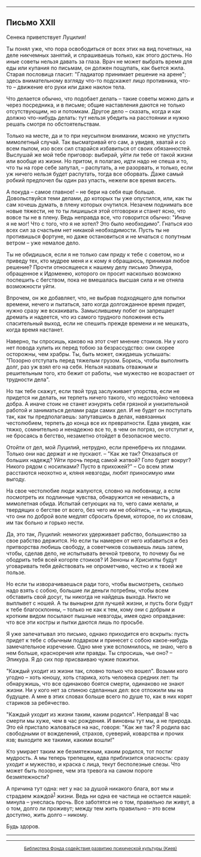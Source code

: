 

* * *

## Письмо XXII

Сенека приветствует Луцилия!

Ты понял уже, что пора освободиться от всех этих на вид почетных, на деле никчемных занятий, и спрашиваешь только, как этого достичь. Но иные советы нельзя давать за глаза. Врач не может выбрать время для еды или купания по письмам, он должен пощупать, как бьется жила. Старая пословица гласит: "Гладиатор принимает решение на арене"; здесь внимательному взгляду что-то подскажет лицо противника, что-то – движение его руки или даже наклон тела.

Что делается обычно, что подобает делать – такие советы можно дать и через посредника, и в письме; общие наставления даются не только отсутствующим, но и потомкам. Другое дело – сказать, когда и как должно что-нибудь делать: тут нельзя убедить на расстоянии и нужно решать смотря по обстоятельствам.

Только на месте, да и то при неусыпном внимании, можно не упустить мимолетный случай. Так высматривай его сам, а увидев, хватай и со всем пылом, изо всех сил старайся избавиться от своих обязанностей. Выслушай же мой тебе приговор: выбирай, уйти ли тебе от такой жизни или вообще из жизни. Но притом, я полагаю, идти надо не спеша и то, что ты на горе себе запутал, – распутать, а не разорвать, и только, если уж ничего нельзя будет распутать, тогда все оборвать. Даже самый робкий предпочел бы один раз упасть, нежели все время висеть.

А покуда – самое главное! – не бери на себя еще больше. Довольствуйся теми делами, до которых ты уже опустился, или, как ты сам хочешь думать, в плену которых очутился. Незачем поднимать все новые тяжести, не то ты лишишься этой отговорки и станет ясно, что вовсе ты не в плену. Ведь неправда все, что говорится обычно: "Иначе я не мог! Что с того, что я не хотел? Это было необходимо". Гнаться изо всех сил за счастьем нет никакой необходимости. Пусть ты не противишься фортуне, но даже остановиться и не мчаться с попутным ветром – уже немалое дело.

Ты не обидишься, если я не только сам приду к тебе с советом, но и приведу тех, кто мудрее меня и к кому я обращаюсь, принимая любое решение? Прочти относящееся к нашему делу письмо Эпикура, обращенное к Идоменею, которого он просит насколько возможно поспешить с бегством, пока не вмешалась высшая сила и не отняла возможности уйти.

Впрочем, он же добавляет, что, не выбрав подходящего для попытки времени, нечего и пытаться, зато когда долгожданное время придет, нужно сразу же вскакивать. Замыслившему побег он запрещает дремать и надеется, что из самого трудного положения есть спасительный выход, если не спешить прежде времени и не мешкать, когда время настанет.

Наверно, ты спросишь, каково на этот счет мнение стоиков. Ни у кого нет повода хулить их перед тобою за безрассудство: они скорее осторожны, чем храбры. Ты, быть может, ожидаешь услышать: "Позорно отступать перед тяжелым грузом. Борись, чтобы выполнить долг, раз уж взял его на себя. Нельзя назвать отважным и решительным того, кто бежит от работы, чье мужество не возрастает от трудности дела".

Но так тебе скажут, если твой труд заслуживает упорства, если не придется ни делать, ни терпеть ничего такого, что недостойно человека добра. А иначе стоик не станет изнурять себя грязной и унизительной работой и заниматься делами ради самих дел. И не будет он поступать так, как ты предполагаешь: запутавшись в делах, навязанных честолюбием, терпеть до конца все их превратности. Едва увидев, как тяжко, сомнительно и ненадежно все то, в чем он погряз, он отступит и, не бросаясь в бегство, незаметно отойдет в безопасное место.

Отойти от дел, мой Луцилий, нетрудно, если пренебречь их плодами. Только они нас держат и не пускают. – "Как же так? Отказаться от больших надежд? Уйти прочь перед самой жатвой? Голо будет вокруг? Никого рядом с носилками? Пусто в прихожей?" – Со всем этим расстаются неохотно и, кляня невзгоды, любят приносимую ими выгоду.

На свое честолюбие люди жалуются, словно на любовницу, а если посмотреть их подлинные чувства, обнаружится не ненависть, а мимолетная обида. Испытай сетующих на то, чего сами желали, и твердящих о бегстве от всего, без чего им не обойтись, – и ты увидишь, что они по доброй воле медлят сбросить бремя, которое, по их словам, им так больно и горько нести.

Да, это так, Луцилий: немногих удерживает рабство, большинство за свое рабство держится. Но если ты намерен от него избавиться и без притворства любишь свободу, а советчиков созываешь лишь затем, чтобы, сделав дело, не испытывать вечной тревоги, то почему бы не ободрить тебя всей когорте стоиков? И Зеноны и Хрисиппы будут уговаривать тебя действовать не опрометчиво, честно и к твоей же пользе.

Но если ты изворачиваешься ради того, чтобы высмотреть, сколько надо взять с собою, большие ли деньги потребны, чтобы всем обставить свой досуг, ты никогда не найдешь выхода. Никто не выплывет с ношей. А ты вынырни для лучшей жизни, и пусть боги будут к тебе благосклонны, – только не как к тем, кому они с добрым и кротким видом посылают пышные невзгоды, имея одно оправдание: что все эти костры и пытки даются лишь по просьбе.

Я уже запечатывал это письмо, однако приходится его вскрыть: пусть придет к тебе с обычным подарком и принесет с собою какое-нибудь замечательное изречение. Одно мне уже вспомнилось, не знаю, чего в нем больше, красноречия или правды. Ты спросишь, чье оно? – Эпикура. Я до сих пор присваиваю чужие пожитки.

"Каждый уходит из жизни так, словно только что вошел". Возьми кого угодно – хоть юношу, хоть старика, хоть человека средних лет: ты обнаружишь, что все одинаково боятся смерти, одинаково не знают жизни. Ни у кого нет за спиною сделанных дел: все отложили мы на будущее. А мне в этих словах больше всего по душе то, как в них корят стариков за ребячество.

"Каждый уходит из жизни таким, каким родился". Неправда! В час смерти мы хуже, чем в час рождения. И виновны тут мы, а не природа. Это ей пристало жаловаться на нас, говоря: "Как же так? Я родила вас свободными от вожделений, страхов, суеверий, коварства и прочих язв; выходите же такими, какими вошли!"

Кто умирает таким же безмятежным, каким родился, тот постиг мудрость. А мы теперь трепещем, едва приблизится опасность: сразу уходит и мужество, и краска с лица, текут бесполезные слезы. Что может быть позорнее, чем эта тревога на самом пороге безмятежности?

А причина тут одна: нет у нас за душой никакого блага, вот мы и страдаем жаждой<sup>[1](refer.htm#p-)</sup> жизни. Ведь ни одна ее частица не остается нашей: минула – унеслась прочь. Все заботятся не о том, правильно ли живут, а о том, долго ли проживут; между тем жить правильно – это всем доступно, жить долго – никому.

Будь здоров.

<div align="center">

* * *



* * *

[<small>Библиотека Фонда содействия развитию психической культуры (Киев)</small>](mailto:webmaster@psylib.kiev.ua)</div>